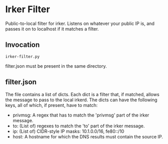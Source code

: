 Irker Filter
============

Public-to-local filter for irker. Listens on whatever your public IP is, and passes it on to localhost if it matches a filter.

Invocation
----------
    irker-filter.py

filter.json must be present in the same directory.

filter.json
-----------

The file contains a list of dicts. Each dict is a filter that, if matched, allows the message to pass to the local irkerd. The dicts can have the following keys, all of which, if present, have to match:

* privmsg: A regex that has to match the 'privmsg' part of the irker message.
* to: (List of) regexes to match the 'to' part of the irker message.
* ip: (List of) CIDR-style IP masks: 10.1.0.0/16, fe80::/10
* host: A hostname for which the DNS results must contain the source IP.
